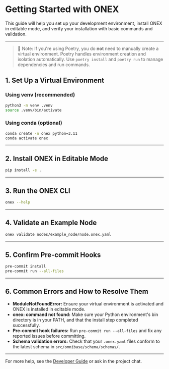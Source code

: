 <!-- === OmniNode:Metadata ===
<!-- metadata_version: 0.1.0 -->
<!-- protocol_version: 0.1.0 -->
<!-- owner: OmniNode Team -->
<!-- copyright: OmniNode Team -->
<!-- schema_version: 0.1.0 -->
<!-- name: getting_started.md -->
<!-- version: 1.0.0 -->
<!-- uuid: 68f37b4e-99a7-4ee7-a1a1-72594762d73e -->
<!-- author: OmniNode Team -->
<!-- created_at: 2025-05-21T12:41:40.158416 -->
<!-- last_modified_at: 2025-05-21T16:42:46.085898 -->
<!-- description: Stamped by ONEX -->
<!-- state_contract: state_contract://default -->
<!-- lifecycle: active -->
<!-- hash: 9aafcd89e8b471711a56a5c8bdab0adbe56572c17e7a49a3e80ebde57ec34f9e -->
<!-- entrypoint: {'type': 'python', 'target': 'getting_started.md'} -->
<!-- runtime_language_hint: python>=3.11 -->
<!-- namespace: onex.stamped.getting_started -->
<!-- meta_type: tool -->
<!-- === /OmniNode:Metadata === -->

<!-- === OmniNode:Metadata ===
<!-- metadata_version: 0.1.0 -->
<!-- protocol_version: 0.1.0 -->
<!-- owner: OmniNode Team -->
<!-- copyright: OmniNode Team -->
<!-- schema_version: 0.1.0 -->
<!-- name: getting_started.md -->
<!-- version: 1.0.0 -->
<!-- uuid: da9b8c4e-dec9-4778-8ab7-b92e445c4d64 -->
<!-- author: OmniNode Team -->
<!-- created_at: 2025-05-21T12:33:43.433429 -->
<!-- last_modified_at: 2025-05-21T16:39:56.062843 -->
<!-- description: Stamped by ONEX -->
<!-- state_contract: state_contract://default -->
<!-- lifecycle: active -->
<!-- hash: 301a1e82cd4fb87784bc98ca7545b0c3dc6b8aa49d1aea9073290217820eb3b4 -->
<!-- entrypoint: {'type': 'python', 'target': 'getting_started.md'} -->
<!-- runtime_language_hint: python>=3.11 -->
<!-- namespace: onex.stamped.getting_started -->
<!-- meta_type: tool -->
<!-- === /OmniNode:Metadata === -->

<!-- === OmniNode:Metadata ===
<!-- metadata_version: 0.1.0 -->
<!-- protocol_version: 0.1.0 -->
<!-- owner: OmniNode Team -->
<!-- copyright: OmniNode Team -->
<!-- schema_version: 0.1.0 -->
<!-- name: getting_started.md -->
<!-- version: 1.0.0 -->
<!-- uuid: 6a9f93a8-e423-45fb-b0eb-0cbfa3976107 -->
<!-- author: OmniNode Team -->
<!-- created_at: 2025-05-21T09:28:42.661722 -->
<!-- last_modified_at: 2025-05-21T16:24:00.297480 -->
<!-- description: Stamped by ONEX -->
<!-- state_contract: state_contract://default -->
<!-- lifecycle: active -->
<!-- hash: 14484c7d1f3e7ffd6b7a47666141b4c1d6211876843ef823e1eba7e370b488bf -->
<!-- entrypoint: {'type': 'python', 'target': 'getting_started.md'} -->
<!-- runtime_language_hint: python>=3.11 -->
<!-- namespace: onex.stamped.getting_started -->
<!-- meta_type: tool -->
<!-- === /OmniNode:Metadata === -->

# Getting Started with ONEX

This guide will help you set up your development environment, install ONEX in editable mode, and verify your installation with basic commands and validation.

---


> 📝 Note: If you're using Poetry, you do **not** need to manually create a virtual environment. Poetry handles environment creation and isolation automatically. Use `poetry install` and `poetry run` to manage dependencies and run commands.

## 1. Set Up a Virtual Environment

### Using venv (recommended)
```bash
python3 -m venv .venv
source .venv/bin/activate
```

### Using conda (optional)
```bash
conda create -n onex python=3.11
conda activate onex
```

---

## 2. Install ONEX in Editable Mode

```bash
pip install -e .
```

---

## 3. Run the ONEX CLI

```bash
onex --help
```

---

## 4. Validate an Example Node

```bash
onex validate nodes/example_node/node.onex.yaml
```

---

## 5. Confirm Pre-commit Hooks

```bash
pre-commit install
pre-commit run --all-files
```

---

## 6. Common Errors and How to Resolve Them

- **ModuleNotFoundError:** Ensure your virtual environment is activated and ONEX is installed in editable mode.
- **onex: command not found:** Make sure your Python environment's bin directory is in your PATH, and that the install step completed successfully.
- **Pre-commit hook failures:** Run `pre-commit run --all-files` and fix any reported issues before committing.
- **Schema validation errors:** Check that your `.onex.yaml` files conform to the latest schema in `src/omnibase/schema/schemas/`.

---

For more help, see the [Developer Guide](../nodes/developer_guide.md) or ask in the project chat.
